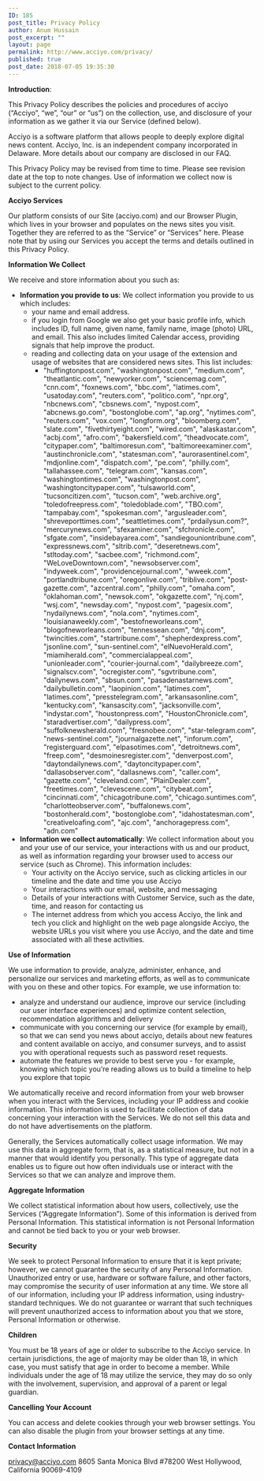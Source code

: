 ```yaml
---
ID: 185
post_title: Privacy Policy
author: Anum Hussain
post_excerpt: ""
layout: page
permalink: http://www.acciyo.com/privacy/
published: true
post_date: 2018-07-05 19:35:30
---
```

<b>Introduction</b><span style="font-weight: 400;">: </span>

<span style="font-weight: 400;">This Privacy Policy describes the policies and procedures of acciyo (“Acciyo”, “we”, “our” or “us”) on the collection, use, and disclosure of your information as we gather it via our Service (defined below).</span>

<span style="font-weight: 400;">Acciyo is a software platform that allows people to deeply explore digital news content. Acciyo, Inc. is an independent company incorporated in Delaware. More details about our company are disclosed in our FAQ.</span>

<span style="font-weight: 400;">This Privacy Policy may be revised from time to time. Please see revision date at the top to note changes. Use of information we collect now is subject to the current policy.</span>

<b>Acciyo Services</b>

<span style="font-weight: 400;">Our platform consists of our Site (acciyo.com) and our Browser Plugin, which lives in your browser and populates on the news sites you visit. Together they are referred to as the “Service” or “Services” here. Please note that by using our Services you accept the terms and details outlined in this Privacy Policy. </span>

<b>Information We Collect</b>

<span style="font-weight: 400;">We receive and store information about you such as:</span>
<ul>
 	<li style="font-weight: 400;"><b>Information you provide to us</b><span style="font-weight: 400;">: We collect information you provide to us which includes:</span>
<ul>
 	<li style="font-weight: 400;"><span style="font-weight: 400;">your name and email address. </span></li>
 	<li style="font-weight: 400;"><span style="font-weight: 400;">if you login from Google we also get your basic profile info, which includes ID, full name, given name, family name, image (photo) URL, and email. This also includes limited Calendar access, providing signals that help improve the product.</span></li>
 	<li>reading and collecting data on your usage of the extension and usage of websites that are considered news sites. This list includes:
<ul>
 	<li>"huffingtonpost.com",
"washingtonpost.com",
"medium.com",
"theatlantic.com",
"newyorker.com",
"sciencemag.com",
"cnn.com",
"foxnews.com",
"bbc.com",
"latimes.com",
"usatoday.com",
"reuters.com",
"politico.com",
"npr.org",
"nbcnews.com",
"cbsnews.com",
"nypost.com",
"abcnews.go.com",
"bostonglobe.com",
"ap.org",
"nytimes.com",
"reuters.com",
"vox.com",
"longform.org",
"bloomberg.com",
"slate.com",
"fivethirtyeight.com",
"wired.com",
"alaskastar.com",
"acbj.com",
"afro.com",
"bakersfield.com",
"theadvocate.com",
"citypaper.com",
"baltimoresun.com",
"baltimoreexaminer.com",
"austinchronicle.com",
"statesman.com",
"aurorasentinel.com",
"mdjonline.com",
"dispatch.com",
"pe.com",
"philly.com",
"tallahassee.com",
"telegram.com",
"kansas.com",
"washingtontimes.com",
"washingtonpost.com",
"washingtoncitypaper.com",
"tulsaworld.com",
"tucsoncitizen.com",
"tucson.com",
"web.archive.org",
"toledofreepress.com",
"toledoblade.com",
"TBO.com",
"tampabay.com",
"spokesman.com",
"argusleader.com",
"shreveporttimes.com",
"seattletimes.com",
"prdailysun.com?",
"mercurynews.com",
"sfexaminer.com",
"sfchronicle.com",
"sfgate.com",
"insidebayarea.com",
"sandiegouniontribune.com",
"expressnews.com",
"sltrib.com",
"deseretnews.com",
"stltoday.com",
"sacbee.com",
"richmond.com",
"WeLoveDowntown.com",
"newsobserver.com",
"indyweek.com",
"providencejournal.com",
"wweek.com",
"portlandtribune.com",
"oregonlive.com",
"triblive.com",
"post-gazette.com",
"azcentral.com",
"philly.com",
"omaha.com",
"oklahoman.com",
"newsok.com",
"okgazette.com",
"nj.com",
"wsj.com",
"newsday.com",
"nypost.com",
"pagesix.com",
"nydailynews.com",
"nola.com",
"nytimes.com",
"louisianaweekly.com",
"bestofneworleans.com",
"blogofneworleans.com",
"tennessean.com",
"dnj.com",
"twincities.com",
"startribune.com",
"shepherdexpress.com",
"jsonline.com",
"sun-sentinel.com",
"elNuevoHerald.com",
"miamiherald.com",
"commercialappeal.com",
"unionleader.com",
"courier-journal.com",
"dailybreeze.com",
"signalscv.com",
"ocregister.com",
"sgvtribune.com",
"dailynews.com",
"sbsun.com",
"pasadenastarnews.com",
"dailybulletin.com",
"laopinion.com",
"latimes.com",
"latimes.com",
"presstelegram.com",
"arkansasonline.com",
"kentucky.com",
"kansascity.com",
"jacksonville.com",
"indystar.com",
"houstonpress.com",
"HoustonChronicle.com",
"staradvertiser.com",
"dailypress.com",
"suffolknewsherald.com",
"fresnobee.com",
"star-telegram.com",
"news-sentinel.com",
"journalgazette.net",
"inforum.com",
"registerguard.com",
"elpasotimes.com",
"detroitnews.com",
"freep.com",
"desmoinesregister.com",
"denverpost.com",
"daytondailynews.com",
"daytoncitypaper.com",
"dallasobserver.com",
"dallasnews.com",
"caller.com",
"gazette.com",
"cleveland.com",
"PlainDealer.com",
"freetimes.com",
"clevescene.com",
"citybeat.com",
"cincinnati.com",
"chicagotribune.com",
"chicago.suntimes.com",
"charlotteobserver.com",
"buffalonews.com",
"bostonherald.com",
"bostonglobe.com",
"idahostatesman.com",
"creativeloafing.com",
"ajc.com",
"anchoragepress.com",
"adn.com"</li>
</ul>
</li>
</ul>
</li>
 	<li style="font-weight: 400;"><b>Information we collect automatically</b><span style="font-weight: 400;">: We collect information about you and your use of our service, your interactions with us and our product, as well as information regarding your browser used to access our service (such as Chrome). This information includes:</span>
<ul>
 	<li style="font-weight: 400;"><span style="font-weight: 400;">Your activity on the Acciyo service, such as clicking articles in our timeline and the date and time you use Acciyo</span></li>
 	<li style="font-weight: 400;"><span style="font-weight: 400;">Your interactions with our email, website, and messaging</span></li>
 	<li style="font-weight: 400;"><span style="font-weight: 400;">Details of your interactions with Customer Service, such as the date, time, and reason for contacting us</span></li>
 	<li style="font-weight: 400;"><span style="font-weight: 400;">The internet address from which you access Acciyo, the link and tech you click and highlight on the web page alongside Acciyo, the website URLs you visit where you use Acciyo, and the date and time associated with all these activities. </span></li>
</ul>
</li>
</ul>
<b>Use of Information</b>

<span style="font-weight: 400;">We use information to provide, analyze, administer, enhance, and personalize our services and marketing efforts, as well as to communicate with you on these and other topics. For example, we use information to:</span>
<ul>
 	<li style="font-weight: 400;"><span style="font-weight: 400;">analyze and understand our audience, improve our service (including our user interface experiences) and optimize content selection, recommendation algorithms and delivery</span></li>
 	<li style="font-weight: 400;"><span style="font-weight: 400;">communicate with you concerning our service (for example by email), so that we can send you news about acciyo, details about new features and content available on acciyo, and consumer surveys, and to assist you with operational requests such as password reset requests. </span></li>
 	<li style="font-weight: 400;"><span style="font-weight: 400;">automate the features we provide to best serve you - for example, knowing which topic you’re reading allows us to build a timeline to help you explore that topic</span></li>
</ul>
<span style="font-weight: 400;">We automatically receive and record information from your web browser when you interact with the Services, including your IP address and cookie information. This information is used to facilitate collection of data concerning your interaction with the Services. We do not sell this data and do not have advertisements on the platform. </span>

<span style="font-weight: 400;">Generally, the Services automatically collect usage information. We may use this data in aggregate form, that is, as a statistical measure, but not in a manner that would identify you personally. This type of aggregate data enables us to figure out how often individuals use or interact with the Services so that we can analyze and improve them.</span>

<b>Aggregate Information</b>

<span style="font-weight: 400;">We collect statistical information about how users, collectively, use the Services (“Aggregate Information”). Some of this information is derived from Personal Information. This statistical information is not Personal Information and cannot be tied back to you or your web browser.</span>

<b>Security</b>

<span style="font-weight: 400;">We seek to protect Personal Information to ensure that it is kept private; however, we cannot guarantee the security of any Personal Information. Unauthorized entry or use, hardware or software failure, and other factors, may compromise the security of user information at any time. We store all of our information, including your IP address information, using industry-standard techniques. We do not guarantee or warrant that such techniques will prevent unauthorized access to information about you that we store, Personal Information or otherwise.</span>

<b>Children</b>

<span style="font-weight: 400;">You must be 18 years of age or older to subscribe to the Acciyo service. In certain jurisdictions, the age of majority may be older than 18, in which case, you must satisfy that age in order to become a member. While individuals under the age of 18 may utilize the service, they may do so only with the involvement, supervision, and approval of a parent or legal guardian.</span>

<b>Cancelling Your Account</b>

<span style="font-weight: 400;">You can access and delete cookies through your web browser settings. You can also disable the plugin from your browser settings at any time. </span>

<b>Contact Information</b>

<a href="mailto:privacy@acciyo.com"><span style="font-weight: 400;">privacy@acciyo.com</span></a> <span style="font-weight: 400;">
</span><span style="font-weight: 400;">8605 Santa Monica Blvd #78200 West Hollywood, California 90069-4109</span>
